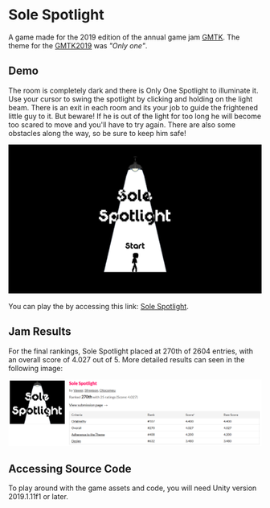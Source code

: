 # Sole Spotlight

A game made for the 2019 edition of the annual game jam [GMTK](https://gmtk.itch.io/). The theme for the [GMTK2019](https://itch.io/jam/gmtk-2019) was *"Only one"*.

## Demo

The room is completely dark and there is Only One Spotlight to illuminate it. Use your cursor to swing the spotlight by clicking and holding on the light beam. There is an exit in each room and its your job to guide the frightened little guy to it. But beware! If he is out of the light for too long he will become too scared to move and you'll have to try again. There are also some obstacles along the way, so be sure to keep him safe!

![Cover Sole Spotlight](./Press/Demo.png)

You can play the by accessing this link: [Sole Spotlight](https://vawer.itch.io/sole-spotlight).

## Jam Results

For the final rankings, Sole Spotlight placed at 270th of 2604 entries, with an overall score of 4.027 out of 5. More detailed results can seen in the following image:

![Sole Spotlight Rank](./Press/Rank.png)

## Accessing Source Code

To play around with the game assets and code, you will need Unity version 2019.1.11f1 or later.